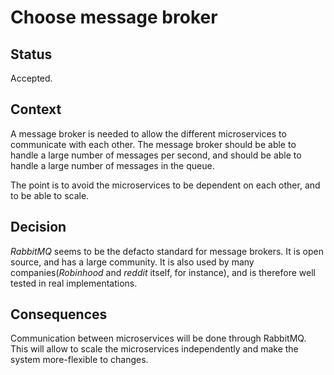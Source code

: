 # Choose message broker

## Status

Accepted.

## Context

A message broker is needed to allow the different microservices to communicate with each other. The
message broker should be able to handle a large number of messages per second, and should be able to
handle a large number of messages in the queue.

The point is to avoid the microservices to be dependent on each other, and to be able to scale.

## Decision

_RabbitMQ_ seems to be the defacto standard for message brokers. It is open source, and has a large
community. It is also used by many companies(_Robinhood_ and _reddit_ itself, for instance), and is
therefore well tested in real implementations.

## Consequences

Communication between microservices will be done through RabbitMQ. This will allow to scale the
microservices independently and make the system more-flexible to changes.
